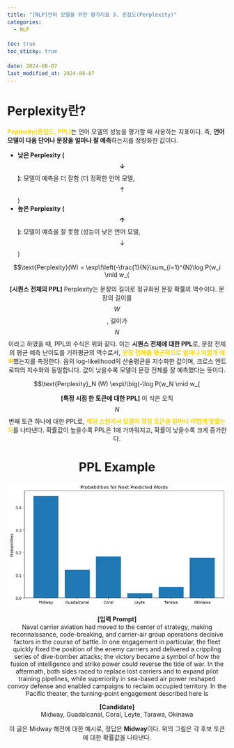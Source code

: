 ```yaml
---
title: "[NLP]언어 모델을 위한 평가지표 3. 혼잡도(Perplexity)"
categories: 
  - NLP
  
toc: true
toc_sticky: true

date: 2024-08-07
last_modified_at: 2024-08-07
---
```


# Perplexity란?
<span style="color:gold">**Peplexity(혼잡도, PPL)**</span>는 언어 모델의 성능을 평가할 때 사용하는 지표이다. 즉, **언어 모델이 다음 단어나 문장을 얼마나 잘 예측**하는지를 정량화한 값이다.

- **낮은 Perplexity ($$\downarrow$$)**: 모델이 예측을 더 잘함 (더 정확한 언어 모델, $$\uparrow$$)
- **높은 Perplexity ($$\uparrow$$)**: 모델이 예측을 잘 못함 (성능이 낮은 언어 모델, $$\downarrow$$) 

<center>$$\text{Perplexity}(W) = \exp\!\left(-\frac{1}{N}\sum_{i=1}^{N}\log P(w_i \mid w_{<i})\right)= \left(\prod_{i=1}^{N}\frac{1}{P(w_i \mid w_{<i})}\right)^{\!1/N} = P(w_1,\dots,w_N)^{-\frac{1}{N}}$$</center>

**[시퀀스 전체의 PPL]** Perplexity는 문장의 길이로 정규화된 문장 확률의 역수이다. 문장의 길이를 $$W$$, 길이가 $$N$$이라고 하였을 때, PPL의 수식은 위와 같다. 이는 **시퀀스 전체에 대한 PPL**로, 문장 전체의 평균 예측 난이도를 기하평균의 역수로서, <span style="color:gold">**문장 전체를 평균적으로 얼마나 어렵계 예측**</span>했는지를 측정한다. 음의 log-likelihood의 산술평균을 지수화한 값이며, 크로스 엔트로피의 지수화와 동일합니다. 값이 낮을수록 모델이 문장 전체를 잘 예측했다는 뜻이다.

<center>$$\text{Perplexity}_N (W) \exp\!\big(-\log P(w_N \mid w_{<N})\big)= \frac{1}{P(w_N \mid w_{<N})}$$</center>

**[특정 시점 한 토큰에 대한 PPL]** 이 식은 오직 $$N$$번째 토큰 하나에 대한 PPL로, <span style="color:gold">**해당 스텝에서 모델이 정답 토큰을 얼마나 어렵게 맞췄는지**</span>를 나타낸다. 확률값이 높을수록 PPL은 1에 가까워지고, 확률이 낮을수록 크게 증가한다. 

 # PPL Example
<p align="center">
<img width="600" alt="1" src="https://github.com/meaningful96/Blogging/blob/main/Deep_Learning/NLP/%5B2025.09.30%5Dppl.png?raw=true">
</p>

**[입력 Prompt]**  
Naval carrier aviation had moved to the center of strategy, making reconnaissance, code-breaking, and carrier-air group operations decisive factors in the course of battle. In one engagement in particular, the fleet quickly fixed the position of the enemy carriers and delivered a crippling series of dive-bomber attacks; the victory became a symbol of how the fusion of intelligence and strike power could reverse the tide of war. In the aftermath, both sides raced to replace lost carriers and to expand pilot training pipelines, while superiority in sea-based air power reshaped convoy defense and enabled campaigns to reclaim occupied territory. In the Pacific theater, the turning-point engagement described here is

**[Candidate]**  
Midway, Guadalcanal, Coral, Leyte, Tarawa, Okinawa

이 글은 Midway 해전에 대한 예시로, 정답은 **Midway**이다. 위의 그림은 각 후보 토큰에 대한 확률값을 나타낸다.
